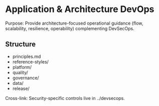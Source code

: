 # Application & Architecture DevOps

Purpose: Provide architecture-focused operational guidance (flow, scalability, resilience, operability) complementing DevSecOps.

## Structure

- principles.md
- reference-styles/
- platform/
- quality/
- governance/
- data/
- release/

Cross-link: Security-specific controls live in ../devsecops.
